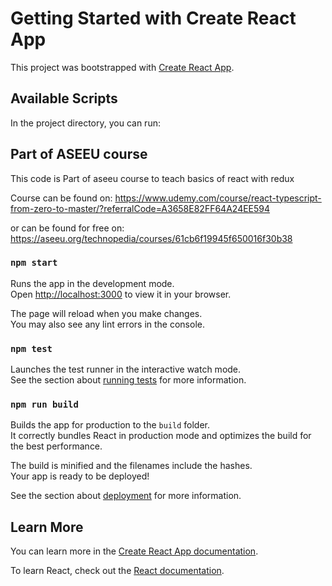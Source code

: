 # Getting Started with Create React App

This project was bootstrapped with [Create React App](https://github.com/facebook/create-react-app).

## Available Scripts

In the project directory, you can run:

## Part of ASEEU course
This code is Part of aseeu course to teach basics of react with redux

Course can be found on:
https://www.udemy.com/course/react-typescript-from-zero-to-master/?referralCode=A3658E82FF64A24EE594

or can be found for free on:
https://aseeu.org/technopedia/courses/61cb6f19945f650016f30b38

### `npm start`

Runs the app in the development mode.\
Open [http://localhost:3000](http://localhost:3000) to view it in your browser.

The page will reload when you make changes.\
You may also see any lint errors in the console.

### `npm test`

Launches the test runner in the interactive watch mode.\
See the section about [running tests](https://facebook.github.io/create-react-app/docs/running-tests) for more information.

### `npm run build`

Builds the app for production to the `build` folder.\
It correctly bundles React in production mode and optimizes the build for the best performance.

The build is minified and the filenames include the hashes.\
Your app is ready to be deployed!

See the section about [deployment](https://facebook.github.io/create-react-app/docs/deployment) for more information.

## Learn More

You can learn more in the [Create React App documentation](https://facebook.github.io/create-react-app/docs/getting-started).

To learn React, check out the [React documentation](https://reactjs.org/).

